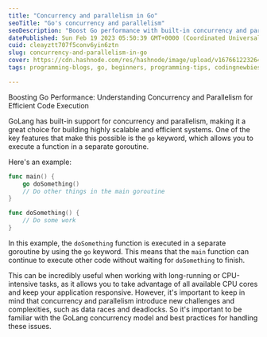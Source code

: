 ```yaml
---
title: "Concurrency and parallelism in Go"
seoTitle: "Go's concurrency and parallelism"
seoDescription: "Boost Go performance with built-in concurrency and parallelism. Learn the `go` keyword for efficient code execution"
datePublished: Sun Feb 19 2023 05:50:39 GMT+0000 (Coordinated Universal Time)
cuid: cleayztt707f5conv6yin6ztn
slug: concurrency-and-parallelism-in-go
cover: https://cdn.hashnode.com/res/hashnode/image/upload/v1676612232647/5051a32a-7836-4adc-b526-361f1b54a273.png
tags: programming-blogs, go, beginners, programming-tips, codingnewbies

---
```


Boosting Go Performance: Understanding Concurrency and Parallelism for Efficient Code Execution

GoLang has built-in support for concurrency and parallelism, making it a great choice for building highly scalable and efficient systems. One of the key features that make this possible is the `go` keyword, which allows you to execute a function in a separate goroutine.

Here's an example:

```go
func main() {
    go doSomething()
    // Do other things in the main goroutine
}

func doSomething() {
    // Do some work
}
```

In this example, the `doSomething` function is executed in a separate goroutine by using the `go` keyword. This means that the `main` function can continue to execute other code without waiting for `doSomething` to finish.

This can be incredibly useful when working with long-running or CPU-intensive tasks, as it allows you to take advantage of all available CPU cores and keep your application responsive. However, it's important to keep in mind that concurrency and parallelism introduce new challenges and complexities, such as data races and deadlocks. So it's important to be familiar with the GoLang concurrency model and best practices for handling these issues.